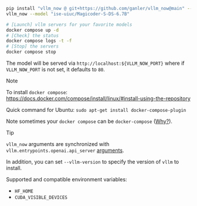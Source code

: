 ```bash
pip install "vllm_now @ git+https://github.com/ganler/vllm_now@main" --upgrade
vllm_now --model "ise-uiuc/Magicoder-S-DS-6.7B"

# [Launch] vllm servers for your favorite models
docker compose up -d
# [Check] the status
docker compose logs -t -f
# [Stop] the servers
docker compose stop
```
The model will be served via `http://localhost:${VLLM_NOW_PORT}` where if `VLLM_NOW_PORT` is not set, it defaults to `80`.

> [!Note]
>
> To install `docker compose`: https://docs.docker.com/compose/install/linux/#install-using-the-repository
>
> Quick command for Ubuntu: `sudo apt-get install docker-compose-plugin`
>
> Note sometimes your `docker compose` can be `docker-compose` ([Why?](https://stackoverflow.com/questions/66514436/difference-between-docker-compose-and-docker-compose)).

> [!Tip]
>
> `vllm_now` arguments are synchronized with `vllm.entrypoints.openai.api_server` [arguments](https://docs.vllm.ai/en/latest/serving/openai_compatible_server.html).
>
> In addition, you can set `--vllm-version` to specify the version of `vllm` to install.
>
> Supported and compatible environment variables:
>
> - `HF_HOME`
> - `CUDA_VISIBLE_DEVICES`
